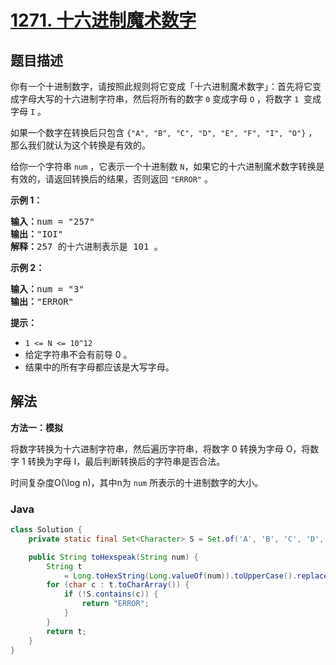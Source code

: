 # [1271. 十六进制魔术数字](https://leetcode.cn/problems/hexspeak)

## 题目描述

<p>你有一个十进制数字，请按照此规则将它变成「十六进制魔术数字」：首先将它变成字母大写的十六进制字符串，然后将所有的数字&nbsp;<code>0</code> 变成字母&nbsp;<code>O</code> ，将数字&nbsp;<code>1</code> &nbsp;变成字母&nbsp;<code>I</code> 。</p>

<p>如果一个数字在转换后只包含&nbsp;<code>{&quot;A&quot;, &quot;B&quot;, &quot;C&quot;, &quot;D&quot;, &quot;E&quot;, &quot;F&quot;, &quot;I&quot;, &quot;O&quot;}</code>&nbsp;，那么我们就认为这个转换是有效的。</p>

<p>给你一个字符串&nbsp;<code>num</code> ，它表示一个十进制数 <code>N</code>，如果它的十六进制魔术数字转换是有效的，请返回转换后的结果，否则返回&nbsp;<code>&quot;ERROR&quot;</code> 。</p>

<p><strong>示例 1：</strong></p>

<pre><strong>输入：</strong>num = &quot;257&quot;
<strong>输出：</strong>&quot;IOI&quot;
<strong>解释：</strong>257 的十六进制表示是 101 。
</pre>

<p><strong>示例 2：</strong></p>

<pre><strong>输入：</strong>num = &quot;3&quot;
<strong>输出：</strong>&quot;ERROR&quot;
</pre>

<p><strong>提示：</strong></p>

<ul>
	<li><code>1 &lt;= N &lt;= 10^12</code></li>
	<li>给定字符串不会有前导 0 。</li>
	<li>结果中的所有字母都应该是大写字母。</li>
</ul>

## 解法

**方法一：模拟**

将数字转换为十六进制字符串，然后遍历字符串，将数字 0 转换为字母 O，将数字 1 转换为字母 I，最后判断转换后的字符串是否合法。

时间复杂度O(\log n)，其中n为 `num` 所表示的十进制数字的大小。

### **Java**

```java
class Solution {
    private static final Set<Character> S = Set.of('A', 'B', 'C', 'D', 'E', 'F', 'I', 'O');

    public String toHexspeak(String num) {
        String t
            = Long.toHexString(Long.valueOf(num)).toUpperCase().replace("0", "O").replace("1", "I");
        for (char c : t.toCharArray()) {
            if (!S.contains(c)) {
                return "ERROR";
            }
        }
        return t;
    }
}
```

